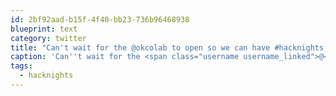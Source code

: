 ```yaml
---
id: 2bf92aad-b15f-4f40-bb23-736b96468938
blueprint: text
category: twitter
title: "Can't wait for the @okcolab to open so we can have #hacknights, @startupweekend right here int he Okanagan"
caption: 'Can''t wait for the <span class="username username_linked">@<a href="https://twitter.com/okcolab" title="Okanagan coLab">okcolab</a></span> to open so we can have <span class="hashtag hashtag_local">#<a href="http://tweettemp.darylchymko.ca/?tag=hacknights">hacknights</a>, @startupweekend right here int he Okanagan'
tags:
  - hacknights
---
```

